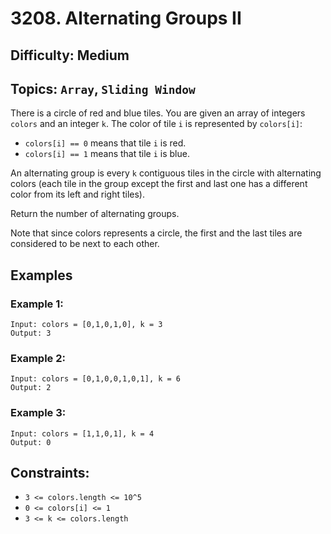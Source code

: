 # 3208. Alternating Groups II

## Difficulty: Medium
## Topics: `Array`, `Sliding Window`

There is a circle of red and blue tiles. You are given an array of integers `colors` and an integer `k`. The color of tile `i` is represented by `colors[i]`:
* `colors[i] == 0` means that tile `i` is red.
* `colors[i] == 1` means that tile `i` is blue.

An alternating group is every `k` contiguous tiles in the circle with alternating colors (each tile in the group except the first and last one has a different color from its left and right tiles).

Return the number of alternating groups.

Note that since colors represents a circle, the first and the last tiles are considered to be next to each other.

## Examples
### Example 1:
```
Input: colors = [0,1,0,1,0], k = 3
Output: 3
```
### Example 2:
```
Input: colors = [0,1,0,0,1,0,1], k = 6
Output: 2
```
### Example 3:
```
Input: colors = [1,1,0,1], k = 4
Output: 0
```

## Constraints:
* `3 <= colors.length <= 10^5`
* `0 <= colors[i] <= 1`
* `3 <= k <= colors.length`
